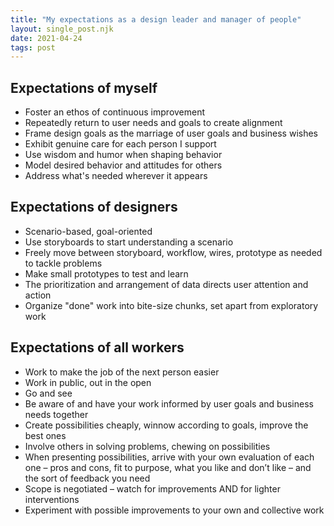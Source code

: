 ```yaml
---
title: "My expectations as a design leader and manager of people"
layout: single_post.njk
date: 2021-04-24
tags: post
---
```


## Expectations of myself

- Foster an ethos of continuous improvement
- Repeatedly return to user needs and goals to create alignment
- Frame design goals as the marriage of user goals and business wishes
- Exhibit genuine care for each person I support
- Use wisdom and humor when shaping behavior
- Model desired behavior and attitudes for others
- Address what's needed wherever it appears

## Expectations of designers

- Scenario-based, goal-oriented
- Use storyboards to start understanding a scenario
- Freely move between storyboard, workflow, wires, prototype as needed to tackle problems
- Make small prototypes to test and learn
- The prioritization and arrangement of data directs user attention and action
- Organize "done" work into bite-size chunks, set apart from exploratory work

## Expectations of all workers

- Work to make the job of the next person easier
- Work in public, out in the open
- Go and see
- Be aware of and have your work informed by user goals and business needs together
- Create possibilities cheaply, winnow according to goals, improve the best ones
- Involve others in solving problems, chewing on possibilities
- When presenting possibilities, arrive with your own evaluation of each one – pros and cons, fit to purpose, what you like and don’t like – and the sort of feedback you need
- Scope is negotiated – watch for improvements AND for lighter interventions
- Experiment with possible improvements to your own and collective work

